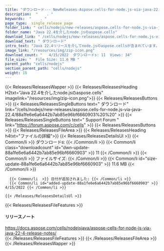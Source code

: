 ```yaml
---
title: "ダウンロード--- NewReleases-Aspose.cells-for-node.js-via-java-22.4。" 
description:  "    . " 
keywords:  "    . " 
page_type:  single_release_page
folder_link: " cells/nodejs/new-releases/aspose.cells-for-node.js-via-java-22.4/"
folder_name: "Java 22.4を介したnode.jsのaspose.cells"
download_link: " /cells/nodejs/new-releases/aspose.cells-for-node.js-via-java-22.4/88a1fe6e6a6442b7ab85e96bf6660903"
download_text: " ダウンロード"
intro_text: "Java 22.4リリースを介してnode.jsのaspose.cellsが含まれています。"
image_link: "/resources/img/zip-icon.png"
download_count: "   4/15/2022  ダウンロードs: 11  Views: 34"
file_size: "  File Size: 11.6 MB "
parent_path: "cells/nodejs"
section_parent_path: "cells/nodejs"
weight: 18
---
```


{{< Releases/ReleasesWapper >}}
  {{< Releases/ReleasesHeading H2txt="Java 22.4を介したnode.jsのaspose.cells" imagelink="/resources/img/zip-icon.png">}}
  {{< Releases/ReleasesButtons >}}
    {{< Releases/ReleasesSingleButtons text=" ダウンロード" link="/cells/nodejs/new-releases/aspose.cells-for-node.js-via-java-22.4/88a1fe6e6a6442b7ab85e96bf6660903%20%20" >}}
    {{< Releases/ReleasesSingleButtons text=" Support Forum " link="https://forum.aspose.com/c/cells" >}}
  {{< Releases/ReleasesButtons >}}
  {{< Releases/ReleasesFileArea >}}
    {{< Releases/ReleasesHeading h4txt="ファイルの詳細">}}
    {{< Releases/ReleasesDetailsUl >}}
            {{< Common/li  >}} ダウンロードs: {{< /Common/li >}} 
      {{< Common/li class="downloadcount" id="dwn-update-88a1fe6e6a6442b7ab85e96bf6660903" >}} 11 {{< /Common/li >}} 
      {{< Common/li  >}} ファイルサイズ: {{< /Common/li >}} 
      {{< Common/li id="size-update-88a1fe6e6a6442b7ab85e96bf6660903" >}} 11.6 MB {{< /Common/li >}} 


      {{< Common/li  >}} 日付が追加されました: {{< /Common/li >}} 
      {{< Common/li id="added-update-88a1fe6e6a6442b7ab85e96bf6660903" >}} 4/15/2022 {{< /Common/li >}} 

    {{< /Releases/ReleasesDetailsUl >}}

  {{< Releases/ReleasesFileFeatures >}}
      <h4>リリースノート</h4><div><a href="https://docs.aspose.com/cells/nodejsjava/aspose-cells-for-node-js-via-java-22-4-release-notes/">https://docs.aspose.com/cells/nodejsjava/aspose-cells-for-node-js-via-java-22-4-release-notes/</a></div>
  {{< /Releases/ReleasesFileFeatures >}}
 {{< /Releases/ReleasesFileArea >}}
{{< /Releases/ReleasesWapper >}}


